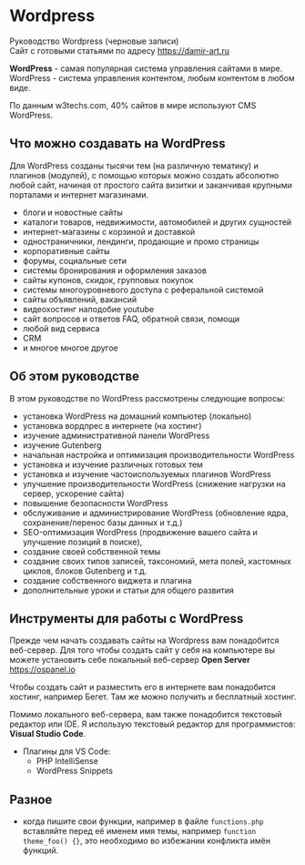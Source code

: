 # Wordpress
Руководство Wordpress (черновые записи)  
Сайт с готовыми статьями по адресу https://damir-art.ru

**WordPress** - самая популярная система управления сайтами в мире. WordPress - система управления контентом, любым контентом в любом виде.

По данным w3techs.com, 40% сайтов в мире используют CMS WordPress.

## Что можно создавать на WordPress
Для WordPress созданы тысячи тем (на различную тематику) и плагинов (модулей), с помощью которых можно создать абсолютно любой сайт, начиная от простого сайта визитки и заканчивая крупными порталами и интернет магазинами.

- блоги и новостные сайты
- каталоги товаров, недвижимости, автомобилей и других сущностей
- интернет-магазины с корзиной и доставкой
- одностраничники, лендинги, продающие и промо страницы
- корпоративные сайты
- форумы, социальные сети
- системы бронирования и оформления заказов
- сайты купонов, скидок, групповых покупок
- системы многоуровневого доступа с реферальной системой
- сайты объявлений, вакансий
- видеохостинг наподобие youtube
- сайт вопросов и ответов FAQ, обратной связи, помощи
- любой вид сервиса
- CRM
- и многое многое другое

## Об этом руководстве
В этом руководстве по WordPress рассмотрены следующие вопросы:
- установка WordPress на домашний компьютер (локально)
- установка вордпрес в интернете (на хостинг)
- изучение административной панели WordPress
- изучение Gutenberg
- начальная настройка и оптимизация производительности WordPress
- установка и изучение различных готовых тем
- установка и изучение частоиспользуемых плагинов WordPress
- улучшение производительности WordPress (снижение нагрузки на сервер, ускорение сайта)
- повышение безопасности WordPress
- обслуживание и администрирование WordPress (обновление ядра, сохранение/перенос базы данных и т.д.)
- SEO-оптимизация WordPress (продвижение вашего сайта и улучшение позиций в поиске),
- создание своей собственной темы
- создание своих типов записей, таксономий, мета полей, кастомных циклов, блоков Gutenberg и т.д.
- создание собственного виджета и плагина
- дополнительные уроки и статьи для общего развития

## Инструменты для работы с WordPress
Прежде чем начать создавать сайты на Wordpress вам понадобится веб-сервер. Для того чтобы создать сайт у себя на компьютере вы можете установить себе локальный веб-сервер **Open Server** https://ospanel.io

Чтобы создать сайт и разместить его в интернете вам понадобится хостинг, например Бегет. Там же можно получить и бесплатный хостинг.

Помимо локального веб-сервера, вам также понадобится текстовый редактор или IDE. Я использую текстовый редактор для программистов: **Visual Studio Code**.

- Плагины для VS Code:
    - PHP IntelliSense
    - WordPress Snippets

## Разное
- когда пишите свои функции, например в файле `functions.php` вставляйте перед её именем имя темы, например `function theme_foo() {}`, это необходимо во избежании конфликта имён функций.
